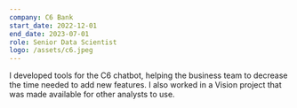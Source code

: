 ```yaml
---
company: C6 Bank
start_date: 2022-12-01
end_date: 2023-07-01
role: Senior Data Scientist
logo: /assets/c6.jpeg
---
```


I developed tools for the C6 chatbot, helping the business team to decrease the time needed to add new features. I also worked in a Vision project that was made available for other analysts to use.
